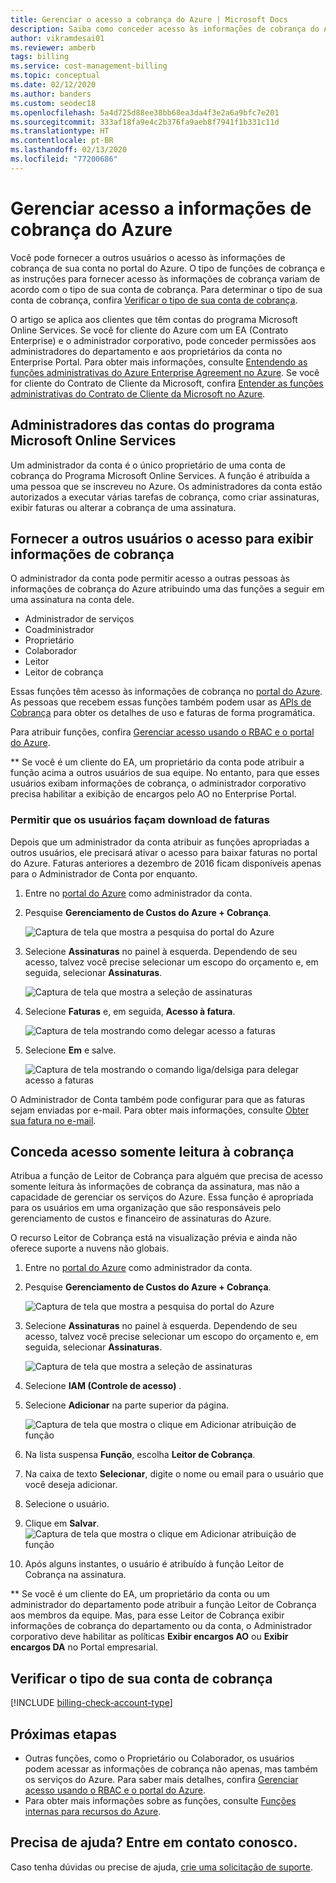 ```yaml
---
title: Gerenciar o acesso a cobrança do Azure | Microsoft Docs
description: Saiba como conceder acesso às informações de cobrança do Azure para membros da equipe.
author: vikramdesai01
ms.reviewer: amberb
tags: billing
ms.service: cost-management-billing
ms.topic: conceptual
ms.date: 02/12/2020
ms.author: banders
ms.custom: seodec18
ms.openlocfilehash: 5a4d725d88ee38bb68ea3da4f3e2a6a9bfc7e201
ms.sourcegitcommit: 333af18fa9e4c2b376fa9aeb8f7941f1b331c11d
ms.translationtype: HT
ms.contentlocale: pt-BR
ms.lasthandoff: 02/13/2020
ms.locfileid: "77200686"
---
```

# <a name="manage-access-to-billing-information-for-azure"></a>Gerenciar acesso a informações de cobrança do Azure

Você pode fornecer a outros usuários o acesso às informações de cobrança de sua conta no portal do Azure. O tipo de funções de cobrança e as instruções para fornecer acesso às informações de cobrança variam de acordo com o tipo de sua conta de cobrança. Para determinar o tipo de sua conta de cobrança, confira [Verificar o tipo de sua conta de cobrança](#check-the-type-of-your-billing-account).

O artigo se aplica aos clientes que têm contas do programa Microsoft Online Services. Se você for cliente do Azure com um EA (Contrato Enterprise) e o administrador corporativo, pode conceder permissões aos administradores do departamento e aos proprietários da conta no Enterprise Portal. Para obter mais informações, consulte [Entendendo as funções administrativas do Azure Enterprise Agreement no Azure](understand-ea-roles.md). Se você for cliente do Contrato de Cliente da Microsoft, confira [Entender as funções administrativas do Contrato de Cliente da Microsoft no Azure](understand-mca-roles.md).

## <a name="account-administrators-for-microsoft-online-service-program-accounts"></a>Administradores das contas do programa Microsoft Online Services

Um administrador da conta é o único proprietário de uma conta de cobrança do Programa Microsoft Online Services. A função é atribuída a uma pessoa que se inscreveu no Azure. Os administradores da conta estão autorizados a executar várias tarefas de cobrança, como criar assinaturas, exibir faturas ou alterar a cobrança de uma assinatura.

## <a name="give-others-access-to-view-billing-information"></a>Fornecer a outros usuários o acesso para exibir informações de cobrança

O administrador da conta pode permitir acesso a outras pessoas às informações de cobrança do Azure atribuindo uma das funções a seguir em uma assinatura na conta dele.

- Administrador de serviços
- Coadministrador
- Proprietário
- Colaborador
- Leitor
- Leitor de cobrança

Essas funções têm acesso às informações de cobrança no [portal do Azure](https://portal.azure.com/). As pessoas que recebem essas funções também podem usar as [APIs de Cobrança](usage-rate-card-overview.md) para obter os detalhes de uso e faturas de forma programática.

Para atribuir funções, confira [Gerenciar acesso usando o RBAC e o portal do Azure](../../role-based-access-control/role-assignments-portal.md).

** Se você é um cliente do EA, um proprietário da conta pode atribuir a função acima a outros usuários de sua equipe. No entanto, para que esses usuários exibam informações de cobrança, o administrador corporativo precisa habilitar a exibição de encargos pelo AO no Enterprise Portal.


### <a name="opt-in"></a> Permitir que os usuários façam download de faturas

Depois que um administrador da conta atribuir as funções apropriadas a outros usuários, ele precisará ativar o acesso para baixar faturas no portal do Azure. Faturas anteriores a dezembro de 2016 ficam disponíveis apenas para o Administrador de Conta por enquanto.

1. Entre no [portal do Azure](https://portal.azure.com/) como administrador da conta.

1. Pesquise **Gerenciamento de Custos do Azure + Cobrança**.

    ![Captura de tela que mostra a pesquisa do portal do Azure](./media/manage-billing-access/billing-search-cost-management-billing.png)

1. Selecione **Assinaturas** no painel à esquerda. Dependendo de seu acesso, talvez você precise selecionar um escopo do orçamento e, em seguida, selecionar **Assinaturas**.

    ![Captura de tela que mostra a seleção de assinaturas](./media/manage-billing-access/billing-select-subscriptions.png)

1. Selecione **Faturas** e, em seguida, **Acesso à fatura**.

    ![Captura de tela mostrando como delegar acesso a faturas](./media/manage-billing-access/aa-optin01.png)

1. Selecione **Em** e salve.

    ![Captura de tela mostrando o comando liga/delsiga para delegar acesso a faturas](./media/manage-billing-access/aa-optinallow01.png)

O Administrador de Conta também pode configurar para que as faturas sejam enviadas por e-mail. Para obter mais informações, consulte [Obter sua fatura no e-mail](download-azure-invoice-daily-usage-date.md).

## <a name="give-read-only-access-to-billing"></a>Conceda acesso somente leitura à cobrança

Atribua a função de Leitor de Cobrança para alguém que precisa de acesso somente leitura às informações de cobrança da assinatura, mas não a capacidade de gerenciar os serviços do Azure. Essa função é apropriada para os usuários em uma organização que são responsáveis pelo gerenciamento de custos e financeiro de assinaturas do Azure.

O recurso Leitor de Cobrança está na visualização prévia e ainda não oferece suporte a nuvens não globais.

1. Entre no [portal do Azure](https://portal.azure.com/) como administrador da conta.

1. Pesquise **Gerenciamento de Custos do Azure + Cobrança**.

    ![Captura de tela que mostra a pesquisa do portal do Azure](./media/manage-billing-access/billing-search-cost-management-billing.png)

1. Selecione **Assinaturas** no painel à esquerda. Dependendo de seu acesso, talvez você precise selecionar um escopo do orçamento e, em seguida, selecionar **Assinaturas**.

    ![Captura de tela que mostra a seleção de assinaturas](./media/manage-billing-access/billing-select-subscriptions.png)

1. Selecione **IAM (Controle de acesso)** .
1. Selecione **Adicionar** na parte superior da página.

    ![Captura de tela que mostra o clique em Adicionar atribuição de função](./media/manage-billing-access/billing-click-add-role-assignment.png)

1. Na lista suspensa **Função**, escolha **Leitor de Cobrança**.
1. Na caixa de texto **Selecionar**, digite o nome ou email para o usuário que você deseja adicionar.
1. Selecione o usuário.
1. Clique em **Salvar**.
    ![Captura de tela que mostra o clique em Adicionar atribuição de função](./media/manage-billing-access/billing-save-role-assignment.png)

1. Após alguns instantes, o usuário é atribuído à função Leitor de Cobrança na assinatura.

** Se você é um cliente do EA, um proprietário da conta ou um administrador do departamento pode atribuir a função Leitor de Cobrança aos membros da equipe. Mas, para esse Leitor de Cobrança exibir informações de cobrança do departamento ou da conta, o Administrador corporativo deve habilitar as políticas **Exibir encargos AO**  ou **Exibir encargos DA** no Portal empresarial.

## <a name="check-the-type-of-your-billing-account"></a>Verificar o tipo de sua conta de cobrança
[!INCLUDE [billing-check-account-type](../../../includes/billing-check-account-type.md)]

## <a name="next-steps"></a>Próximas etapas

- Outras funções, como o Proprietário ou Colaborador, os usuários podem acessar as informações de cobrança não apenas, mas também os serviços do Azure. Para saber mais detalhes, confira [Gerenciar acesso usando o RBAC e o portal do Azure](../../role-based-access-control/role-assignments-portal.md).
- Para obter mais informações sobre as funções, consulte [Funções internas para recursos do Azure](../../role-based-access-control/built-in-roles.md).

## <a name="need-help-contact-us"></a>Precisa de ajuda? Entre em contato conosco.

Caso tenha dúvidas ou precise de ajuda, [crie uma solicitação de suporte](https://go.microsoft.com/fwlink/?linkid=2083458).
